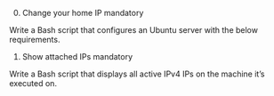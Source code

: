 
0. Change your home IP
mandatory

Write a Bash script that configures an Ubuntu server with the below requirements.
1. Show attached IPs
mandatory

Write a Bash script that displays all active IPv4 IPs on the machine it’s executed on.
